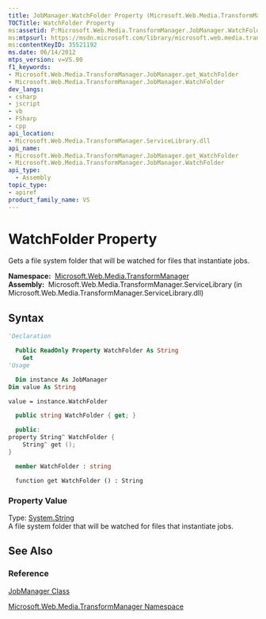 ```yaml
---
title: JobManager.WatchFolder Property (Microsoft.Web.Media.TransformManager)
TOCTitle: WatchFolder Property
ms:assetid: P:Microsoft.Web.Media.TransformManager.JobManager.WatchFolder
ms:mtpsurl: https://msdn.microsoft.com/library/microsoft.web.media.transformmanager.jobmanager.watchfolder(v=VS.90)
ms:contentKeyID: 35521192
ms.date: 06/14/2012
mtps_version: v=VS.90
f1_keywords:
- Microsoft.Web.Media.TransformManager.JobManager.get_WatchFolder
- Microsoft.Web.Media.TransformManager.JobManager.WatchFolder
dev_langs:
- csharp
- jscript
- vb
- FSharp
- cpp
api_location:
- Microsoft.Web.Media.TransformManager.ServiceLibrary.dll
api_name:
- Microsoft.Web.Media.TransformManager.JobManager.get_WatchFolder
- Microsoft.Web.Media.TransformManager.JobManager.WatchFolder
api_type:
  - Assembly
topic_type:
- apiref
product_family_name: VS
---
```


# WatchFolder Property

Gets a file system folder that will be watched for files that instantiate jobs.

**Namespace:**  [Microsoft.Web.Media.TransformManager](microsoft-web-media-transformmanager-namespace.md)  
**Assembly:**  Microsoft.Web.Media.TransformManager.ServiceLibrary (in Microsoft.Web.Media.TransformManager.ServiceLibrary.dll)

## Syntax

```vb
'Declaration

  Public ReadOnly Property WatchFolder As String
    Get
'Usage

  Dim instance As JobManager
Dim value As String

value = instance.WatchFolder
```

```csharp
  public string WatchFolder { get; }
```

```cpp
  public:
property String^ WatchFolder {
    String^ get ();
}
```

``` fsharp
  member WatchFolder : string
```

```jscript
  function get WatchFolder () : String
```

### Property Value

Type: [System.String](https://msdn.microsoft.com/library/s1wwdcbf)  
A file system folder that will be watched for files that instantiate jobs.  

## See Also

### Reference

[JobManager Class](jobmanager-class-microsoft-web-media-transformmanager.md)

[Microsoft.Web.Media.TransformManager Namespace](microsoft-web-media-transformmanager-namespace.md)
